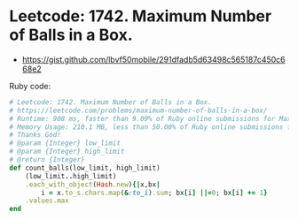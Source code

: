 # Leetcode: 1742. Maximum Number of Balls in a Box.

- https://gist.github.com/lbvf50mobile/291dfadb5d63498c565187c450c668e2

Ruby code:
```Ruby
# Leetcode: 1742. Maximum Number of Balls in a Box.
# https://leetcode.com/problems/maximum-number-of-balls-in-a-box/
# Runtime: 908 ms, faster than 9.09% of Ruby online submissions for Maximum Number of Balls in a Box.
# Memory Usage: 210.1 MB, less than 50.00% of Ruby online submissions for Maximum Number of Balls in a Box.
# Thanks God!
# @param {Integer} low_limit
# @param {Integer} high_limit
# @return {Integer}
def count_balls(low_limit, high_limit)
    (low_limit..high_limit)
    .each_with_object(Hash.new){|x,bx| 
        i = x.to_s.chars.map(&:to_i).sum; bx[i] ||=0; bx[i] += 1}
    .values.max
end 
```

